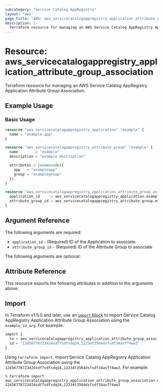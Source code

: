 ```yaml
---
subcategory: "Service Catalog AppRegistry"
layout: "aws"
page_title: "AWS: aws_servicecatalogappregistry_application_attribute_group_association"
description: |-
  Terraform resource for managing an AWS Service Catalog AppRegistry Application Attribute Group Association.
---
```

# Resource: aws_servicecatalogappregistry_application_attribute_group_association

Terraform resource for managing an AWS Service Catalog AppRegistry Application Attribute Group Association.

## Example Usage

### Basic Usage

```terraform
resource "aws_servicecatalogappregistry_application" "example" {
  name = "example-app"
}

resource "aws_servicecatalogappregistry_attribute_group" "example" {
  name        = "example"
  description = "example description"

  attributes = jsonencode({
    app   = "exampleapp"
    group = "examplegroup"
  })
}

resource "aws_servicecatalogappregistry_application_attribute_group_association" "example" {
  application_id     = aws_servicecatalogappregistry_application.example.id
  attribute_group_id = aws_servicecatalogappregistry_attribute_group.example.id
}
```

## Argument Reference

The following arguments are required:

* `application_id` - (Required) ID of the Application to associate
* `attribute_group_id` - (Required) ID of the Attribute Group to associate

The following arguments are optional:


## Attribute Reference

This resource exports the following attributes in addition to the arguments above:


## Import

In Terraform v1.5.0 and later, use an [`import` block](https://developer.hashicorp.com/terraform/language/import) to import Service Catalog AppRegistry Application Attribute Group Association using the `example_id_arg`. For example:

```terraform
import {
  to = aws_servicecatalogappregistry_application_attribute_group_association.example
  id = "12456778723424sdffsdfsdq34,12234t3564dsfsdf34asff4ww3"
}
```

Using `terraform import`, import Service Catalog AppRegistry Application Attribute Group Association using the `12456778723424sdffsdfsdq34,12234t3564dsfsdf34asff4ww3`. For example:

```console
% terraform import aws_servicecatalogappregistry_application_attribute_group_association.example 12456778723424sdffsdfsdq34,12234t3564dsfsdf34asff4ww3
```
